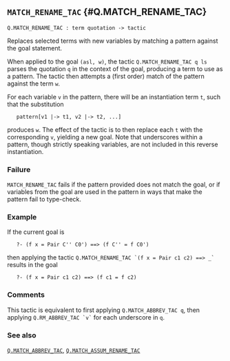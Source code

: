 ## `MATCH_RENAME_TAC` {#Q.MATCH_RENAME_TAC}


```
Q.MATCH_RENAME_TAC : term quotation -> tactic
```



Replaces selected terms with new variables by matching a pattern against the goal statement.


When applied to the goal `(asl, w)`, the tactic `Q.MATCH_RENAME_TAC q ls`
parses the quotation `q` in the context of the goal, producing a term to use as
a pattern. The tactic then attempts a (first order) match of the pattern
against the term `w`.

For each variable `v` in the pattern, there will be an instantiation
term `t`, such that the substitution
    
       pattern[v1 |-> t1, v2 |-> t2, ...]
    
produces `w`. The effect of the tactic is to then replace each `t`
with the corresponding `v`, yielding a new goal. Note that underscores
within a pattern, though strictly speaking variables, are not included
in this reverse instantiation.

### Failure

`MATCH_RENAME_TAC` fails if the pattern provided does not match the
goal, or if variables from the goal are used in the pattern in ways
that make the pattern fail to type-check.

### Example

If the current goal is
    
       ?- (f x = Pair C'' C0') ==> (f C'' = f C0')
    
then applying the tactic `` Q.MATCH_RENAME_TAC `(f x = Pair c1 c2) ==> _` `` results in
the goal
    
       ?- (f x = Pair c1 c2) ==> (f c1 = f c2)
    

### Comments

This tactic is equivalent to first applying `Q.MATCH_ABBREV_TAC q`, then
applying `` Q.RM_ABBREV_TAC `v` `` for each underscore in `q`.

### See also

[`Q.MATCH_ABBREV_TAC`](#Q.MATCH_ABBREV_TAC), [`Q.MATCH_ASSUM_RENAME_TAC`](#Q.MATCH_ASSUM_RENAME_TAC)

